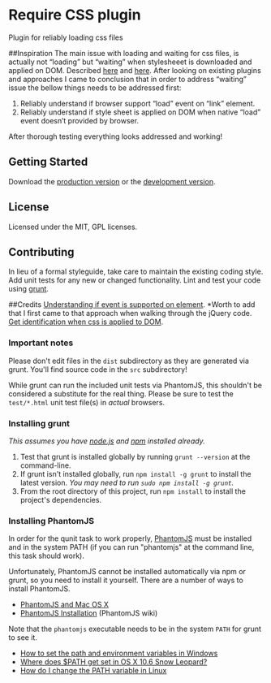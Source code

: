 # Require CSS plugin

Plugin for reliably loading css files

##Inspiration
The main issue with loading and waiting for css files, is actually not “loading” but “waiting” when stylesheeet is downloaded and applied on DOM. Described  [here](http://requirejs.org/docs/faq-advanced.html#css) and [here](https://github.com/jrburke/requirejs/issues/154).
After looking on existing plugins and approaches I came to conclusion that in order to address “waiting” issue the bellow things needs to be addressed first: 

1.  Reliably understand if browser support “load” event on “link” element.
1. Reliably understand if style sheet is applied on DOM when native “load” event doesn’t provided by browser.

After thorough testing everything looks addressed and working!

## Getting Started
Download the [production version][min] or the [development version][max].

[min]: https://github.com/dmitry1978/RequireCSS/blob/master/dist/css.js
[max]: https://github.com/dmitry1978/RequireCSS/blob/master/src/css.js



## License
Licensed under the MIT, GPL licenses.

## Contributing
In lieu of a formal styleguide, take care to maintain the existing coding style. Add unit tests for any new or changed functionality. Lint and test your code using [grunt](https://github.com/cowboy/grunt).

##Credits
[Understanding if event is supported on element](http://perfectionkills.com/detecting-event-support-without-browser-sniffing).
*Worth to add that I first came to that approach when walking through the jQuery code.
[Get identification when css is applied to DOM](http://yearofmoo.com/2011/03/cross-browser-stylesheet-preloading).

### Important notes
Please don't edit files in the `dist` subdirectory as they are generated via grunt. You'll find source code in the `src` subdirectory!

While grunt can run the included unit tests via PhantomJS, this shouldn't be considered a substitute for the real thing. Please be sure to test the `test/*.html` unit test file(s) in _actual_ browsers.

### Installing grunt
_This assumes you have [node.js](http://nodejs.org/) and [npm](http://npmjs.org/) installed already._

1. Test that grunt is installed globally by running `grunt --version` at the command-line.
1. If grunt isn't installed globally, run `npm install -g grunt` to install the latest version. _You may need to run `sudo npm install -g grunt`._
1. From the root directory of this project, run `npm install` to install the project's dependencies.

### Installing PhantomJS

In order for the qunit task to work properly, [PhantomJS](http://www.phantomjs.org/) must be installed and in the system PATH (if you can run "phantomjs" at the command line, this task should work).

Unfortunately, PhantomJS cannot be installed automatically via npm or grunt, so you need to install it yourself. There are a number of ways to install PhantomJS.

* [PhantomJS and Mac OS X](http://ariya.ofilabs.com/2012/02/phantomjs-and-mac-os-x.html)
* [PhantomJS Installation](http://code.google.com/p/phantomjs/wiki/Installation) (PhantomJS wiki)

Note that the `phantomjs` executable needs to be in the system `PATH` for grunt to see it.

* [How to set the path and environment variables in Windows](http://www.computerhope.com/issues/ch000549.htm)
* [Where does $PATH get set in OS X 10.6 Snow Leopard?](http://superuser.com/questions/69130/where-does-path-get-set-in-os-x-10-6-snow-leopard)
* [How do I change the PATH variable in Linux](https://www.google.com/search?q=How+do+I+change+the+PATH+variable+in+Linux)
